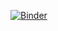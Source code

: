 [![Binder](https://mybinder.org/badge_logo.svg)](https://mybinder.org/v2/gh/dart9905/coursework/main)